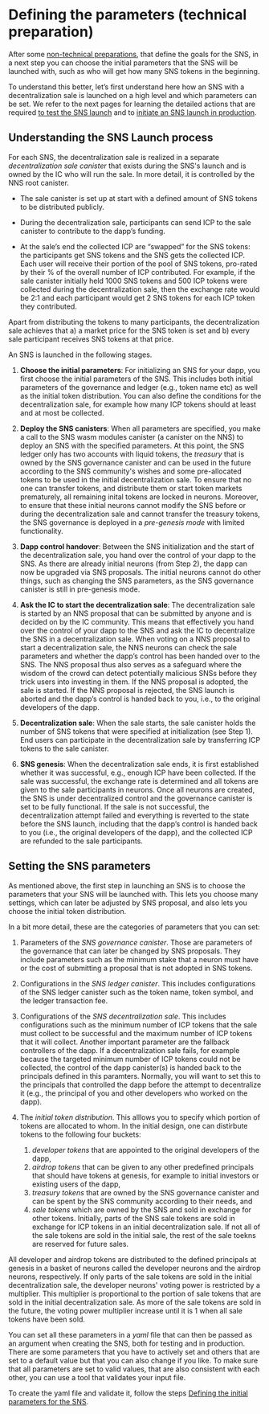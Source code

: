 # Defining the parameters (technical preparation)

After some 
[non-technical preparations](../../../tokenomics/sns/not-blind/predeployment-considerations.md),
that define the goals for the SNS, in a next step you can 
choose the initial parameters that the SNS will be launched with, such as who 
will get how many SNS tokens in the beginning.

To understand this better, let’s first understand here how an SNS
with a decentralization sale is launched on a high level and which 
parameters can be set.
We refer to the next pages for learning the detailed actions that are required 
[to test the SNS launch](./local-testing.md) and to 
[initiate an SNS launch in production](./deployment.md).

## Understanding the SNS Launch process

For each SNS, the decentralization sale is realized in a separate _decentralization
sale canister_ that exists during the SNS's launch and is owned by the IC who will
run the sale. In more detail, it is controlled by the NNS root canister.

* The sale canister is set up at start with a defined amount of SNS tokens to be
  distributed publicly.

* During the decentralization sale, participants can send ICP to the sale canister
  to contribute to the dapp’s funding.

* At the sale’s end the collected ICP are “swapped” for the SNS tokens: the
  participants get SNS tokens and the SNS gets the collected ICP. Each user will
  receive their portion of the pool of SNS tokens, pro-rated by their % of the overall
  number of ICP contributed. For example, if the sale canister initially held 1000 SNS
  tokens and 500 ICP tokens were collected during the decentralization sale, then 
  the exchange rate would
  be 2:1 and each participant would get 2 SNS tokens for each ICP token they
  contributed.

Apart from distributing the tokens to many participants, the decentralization sale
achieves that a) a market price for the SNS token is set and b) every sale
participant receives SNS tokens at that price.

An SNS is launched in the following stages.

1) **Choose the initial parameters**: For initializing an SNS for your dapp,
   you first choose the initial parameters of the SNS.
   This includes both initial parameters of the governance and ledger (e.g., token name etc)
   as well as the initial token distribution. 
   You can also define the conditions for the decentralization sale, for example
   how many ICP tokens should at least and at most be collected.
   
2) **Deploy the SNS canisters**: When all parameters are specified, you make a
   call to the SNS wasm modules canister (a canister on the NNS) to deploy an SNS with 
   the specified parameters.
   At this point, the SNS ledger only has two accounts with liquid tokens, the _treasury_
   that is owned by the SNS governance canister and can be used in the future according to the
   SNS community's wishes and some pre-allocated tokens to be used in the initial 
   decentralization sale.
   To ensure that no one can transfer tokens, and distribute them or start token markets
   prematurely, all remaining inital tokens are locked in neurons. 
   Moreover, to ensure that these initial neurons cannot modify the SNS before
   or during the decentralization sale and cannot transfer the treasury tokens,
   the SNS governance is deployed in a _pre-genesis mode_ with limited functionality.

3) **Dapp control handover**: Between the SNS initialization and the start of the 
   decentralization sale, you hand over the control of your dapp to the SNS.
   As there are already initial neurons (from Step 2), the dapp can now be upgraded via
   SNS proposals. The initial neurons cannot do other things, such as changing the SNS
   parameters, as the SNS governance canister is still in pre-genesis mode.

4) **Ask the IC to start the decentralization sale**: The decentralization sale
   is started by an NNS proposal that can be submitted by anyone and is decided on by the
   IC community. This means that effectively you hand over the control of your dapp
   to the SNS and ask the IC to decentralize the SNS in a decentralization sale.
   When voting on a NNS proposal to start a decentralization sale, the NNS neurons can check
   the sale parameters and whether the dapp’s control has been handed over to the SNS.
   The NNS proposal thus also serves as a safeguard where the wisdom of the crowd can
   detect potentially malicious SNSs before they trick users into investing in them.
   If the NNS proposal is adopted, the sale is started. If the NNS proposal is rejected,
   the SNS launch is aborted and the dapp’s control is handed back to you, i.e., to the 
   original developers of the dapp.

5) **Decentralization sale**: When the sale starts, the sale canister holds the number
   of SNS tokens that were specified at initialization (see Step 1). End users can
   participate in the decentralization sale by transferring ICP tokens to the 
   sale canister.

6) **SNS genesis**: When the decentralization sale ends, it is first established whether
   it was successful, e.g., enough ICP have been collected. If the sale was successful,
   the exchange rate is determined and all tokens are given to the sale participants in
   neurons. Once all neurons are created, the SNS is under decentralized control
   and the governance canister is set to be fully functional.
   If the sale is not successful, the decentralization attempt failed and everything
   is reverted to the state before the SNS launch, including that the dapp’s control
   is handed back to you (i.e., the original developers of the dapp), and the 
   collected ICP are refunded to the sale participants.

## Setting the SNS parameters
As mentioned above, the first step in launching an SNS is to choose the parameters that
your SNS will be launched with.
This lets you choose many settings, which can later be adjusted by SNS proposal, 
and also lets you choose the initial token distribution.

In a bit more detail, these are the categories of parameters that you can set:
1. Parameters of the _SNS governance canister_. Those are parameters of the governance
that can later be changed by SNS proposals. They include parameters such as the
   minimum stake that a neuron must have or the cost of submitting a proposal that is not
   adopted in SNS tokens.
   
2. Configurations in the _SNS ledger canister_. This includes configurations of the SNS 
ledger canister such as the token name, token symbol, and the ledger transaction fee.
   
3. Configurations of the _SNS decentralization sale_. This includes configurations such
as the minimum number of ICP tokens that the sale must collect to be successful and the
   maximum number of ICP tokens that it will collect.
   Another important parameter are the fallback controllers of the dapp.
   If a decentralization sale fails, for example because the targeted minimum number
   of ICP tokens could not be collected, the control of the dapp canister(s) is
   handed back to the principals defined in this paramters. 
   Normally, you will want to set this to the principals that controlled the dapp
   before the attempt to decentralize it (e.g., the principal of you and other
   developers who worked on the dapp).

4. The _initial token distribution_. This alllows you to specify which portion 
   of tokens are allocated to whom. In the initial design, one can distirbute tokens to
   the following four buckets:
   1. _developer tokens_ that are appointed to the original developers of the dapp,
   2. _airdrop tokens_ that can be given to any other predefined principals that
      should have tokens at genesis, for example to initial investors or existing users
      of the dapp,
   3. _treasury tokens_ that are owned by the SNS governance canister and can be
      spent by the SNS community according to their needs, and
   4. _sale tokens_ which are owned by the SNS and sold in exchange for other tokens.
      Initially, parts of the SNS sale tokens are sold in exchange for ICP tokens
      in an initial decentralization sale. If not all of the sale tokens are sold in
      the initial sale, the rest of the sale toekns are reserved for future sales. 
      
All developer and airdrop tokens are distributed to the defined principals at
genesis in a basket of neurons called the developer neurons and the airdrop neurons,
respectively.
If only parts of the sale tokens are sold in the initial decentralization sale,
the developer neurons' voting power is restricted by a multiplier. This multiplier 
is proportional to the portion of sale tokens that are sold in the initial 
decentralization sale. As more of the sale tokens are sold in the future, the
voting power multiplier increase until it is 1 when all sale tokens have been sold. 


You can set all these parameters in a _yaml_ file that can then be passed as an argument
when creating the SNS, both for testing and in production.
There are some parameters that you have to actively set and others that are set to a 
default value but that you can also change if you like.
To make sure that all parameters are set to valid values, that are also consistent
with each other, you can use a tool that validates your input file.

To create the yaml file and validate it, follow the steps 
[Defining the initial parameters for the SNS](TODO).

